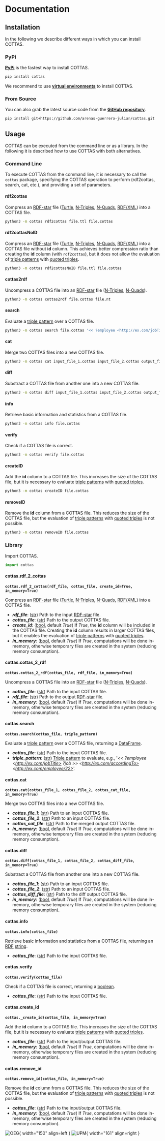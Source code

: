 # Documentation

## Installation

In the following we describe different ways in which you can install COTTAS.

### PyPi

**[PyPi](https://pypi.org/project/cottas/)** is the fastest way to install COTTAS.
```bash
pip install cottas
```

We recommend to use **[virtual environments](https://docs.python.org/3/library/venv.html#)** to install COTTAS.

### From Source

You can also grab the latest source code from the **[GitHub repository](https://github.com/arenas-guerrero-julian/cottas)**.
```bash
pip install git+https://github.com/arenas-guerrero-julian/cottas.git
```

## Usage

COTTAS can be executed from the command line or as a library. In the following it is described how to use COTTAS with both alternatives.

### Command Line

To execute COTTAS from the command line, it is necessary to call the `cottas` package, specifying the COTTAS operation to perform (rdf2cottas, search, cat, etc.), and providing a set of parameters.

#### rdf2cottas

Compress an [RDF-star](https://w3c.github.io/rdf-star/cg-spec/2021-12-17.html) file ([Turtle](https://www.w3.org/TR/turtle/), [N-Triples](https://www.w3.org/TR/n-triples/), [N-Quads](https://www.w3.org/TR/n-quads/), [RDF/XML](https://www.w3.org/TR/rdf-syntax-grammar/)) into a COTTAS file.
```bash
python3 -m cottas rdf2cottas file.ttl file.cottas
```

#### rdf2cottasNoID

Compress an [RDF-star](https://w3c.github.io/rdf-star/cg-spec/2021-12-17.html) file ([Turtle](https://www.w3.org/TR/turtle/), [N-Triples](https://www.w3.org/TR/n-triples/), [N-Quads](https://www.w3.org/TR/n-quads/), [RDF/XML](https://www.w3.org/TR/rdf-syntax-grammar/)) into a COTTAS file without **id** column. This achieves better compression ratio than creating the **id** column (with `rdf2cottas`), but it does not allow the evaluation of [triple patterns](https://w3c.github.io/rdf-star/cg-spec/2021-12-17.html#dfn-triple-star-pattern) with [quoted triples](https://w3c.github.io/rdf-star/cg-spec/2021-12-17.html#dfn-quoted).
```bash
python3 -m cottas rdf2cottasNoID file.ttl file.cottas
```

#### cottas2rdf

Uncompress a COTTAS file into an [RDF-star](https://w3c.github.io/rdf-star/cg-spec/2021-12-17.html) file ([N-Triples](https://www.w3.org/TR/n-triples/), [N-Quads](https://www.w3.org/TR/n-quads/)).
```bash
python3 -m cottas cottas2rdf file.cottas file.nt
```

#### search

Evaluate a [triple pattern](https://w3c.github.io/rdf-star/cg-spec/2021-12-17.html#dfn-triple-star-pattern) over a COTTAS file.
```bash
python3 -m cottas search file.cottas '<< ?employee <http://ex.com/jobTitle> ?job >> <http://ex.com/accordingTo> <http://ex.com/employee/22>'
```

#### cat

Merge two COTTAS files into a new COTTAS file.
```bash
python3 -m cottas cat input_file_1.cottas input_file_2.cottas output_file.cottas
```

#### diff

Substract a COTTAS file from another one into a new COTTAS file.
```bash
python3 -m cottas diff input_file_1.cottas input_file_2.cottas output_file.cottas
```

#### info

Retrieve basic information and statistics from a COTTAS file.
```bash
python3 -m cottas info file.cottas
```

#### verify

Check if a COTTAS file is correct.
```bash
python3 -m cottas verify file.cottas
```

#### createID

Add the **id** column to a COTTAS file. This increases the size of the COTTAS file, but it is necessary to evaluate [triple patterns](https://w3c.github.io/rdf-star/cg-spec/2021-12-17.html#dfn-triple-star-pattern) with [quoted triples](https://w3c.github.io/rdf-star/cg-spec/2021-12-17.html#dfn-quoted).
```bash
python3 -m cottas createID file.cottas
```

#### removeID

Remove the **id** column from a COTTAS file. This reduces the size of the COTTAS file, but the  evaluation of [triple patterns](https://w3c.github.io/rdf-star/cg-spec/2021-12-17.html#dfn-triple-star-pattern) with [quoted triples](https://w3c.github.io/rdf-star/cg-spec/2021-12-17.html#dfn-quoted) is not possible.
```bash
python3 -m cottas removeID file.cottas
```

### Library

Import COTTAS.
```python
import cottas
```

#### cottas.rdf_2_cottas

**`cottas.rdf_2_cottas(rdf_file, cottas_file, create_id=True, in_memory=True)`**

Compress an [RDF-star](https://w3c.github.io/rdf-star/cg-spec/2021-12-17.html) file ([Turtle](https://www.w3.org/TR/turtle/), [N-Triples](https://www.w3.org/TR/n-triples/), [N-Quads](https://www.w3.org/TR/n-quads/), [RDF/XML](https://www.w3.org/TR/rdf-syntax-grammar/)) into a COTTAS file.

* _**rdf_file**_: ([str](https://docs.python.org/3/library/stdtypes.html#str)) Path to the input [RDF-star](https://w3c.github.io/rdf-star/cg-spec/2021-12-17.html) file.
* _**cottas_file**_: ([str](https://docs.python.org/3/library/stdtypes.html#str)) Path to the output COTTAS file.
* _**create_id**_: ([bool](https://docs.python.org/3/library/stdtypes.html#bltin-boolean-values), default _True_) If _True_, the **id** column will be included in the COTTAS file. Creating the **id** column results in larger COTTAS files, but it enables the evaluation of [triple patterns](https://w3c.github.io/rdf-star/cg-spec/2021-12-17.html#dfn-triple-star-pattern) with [quoted triples](https://w3c.github.io/rdf-star/cg-spec/2021-12-17.html#dfn-quoted).
* _**in_memory**_: ([bool](https://docs.python.org/3/library/stdtypes.html#bltin-boolean-values), default _True_) If _True_, computations will be done in-memory, otherwise temporary files are created in the system (reducing memory consumption).

#### cottas.cottas_2_rdf

**`cottas.cottas_2_rdf(cottas_file, rdf_file, in_memory=True)`**

Uncompress a COTTAS file into an [RDF-star](https://w3c.github.io/rdf-star/cg-spec/2021-12-17.html) file ([N-Triples](https://www.w3.org/TR/n-triples/), [N-Quads](https://www.w3.org/TR/n-quads/)).

* _**cottas_file**_: ([str](https://docs.python.org/3/library/stdtypes.html#str)) Path to the input COTTAS file.
* _**rdf_file**_: ([str](https://docs.python.org/3/library/stdtypes.html#str)) Path to the output [RDF-star](https://w3c.github.io/rdf-star/cg-spec/2021-12-17.html) file.
* _**in_memory**_: ([bool](https://docs.python.org/3/library/stdtypes.html#bltin-boolean-values), default _True_) If _True_, computations will be done in-memory, otherwise temporary files are created in the system (reducing memory consumption).

#### cottas.search

**`cottas.search(cottas_file, triple_pattern)`**

Evaluate a [triple pattern](https://w3c.github.io/rdf-star/cg-spec/2021-12-17.html#dfn-triple-star-pattern) over a COTTAS file, returning a [DataFrame](https://pandas.pydata.org/docs/reference/api/pandas.DataFrame.html).

* _**cottas_file**_: ([str](https://docs.python.org/3/library/stdtypes.html#str)) Path to the input COTTAS file.
* _**triple_pattern**_: ([str](https://docs.python.org/3/library/stdtypes.html#str)) [Triple pattern](https://w3c.github.io/rdf-star/cg-spec/2021-12-17.html#dfn-triple-star-pattern) to evaluate, e.g., '*<< ?employee \<http://ex.com/jobTitle> ?job >> \<http://ex.com/accordingTo> \<http://ex.com/employee/22>*'.

#### cottas.cat

**`cottas.cat(cottas_file_1, cottas_file_2, cottas_cat_file, in_memory=True)`**

Merge two COTTAS files into a new COTTAS file.

* _**cottas_file_1**_: ([str](https://docs.python.org/3/library/stdtypes.html#str)) Path to an input COTTAS file.
* _**cottas_file_2**_: ([str](https://docs.python.org/3/library/stdtypes.html#str)) Path to an input COTTAS file.
* _**cottas_cat_file**_: ([str](https://docs.python.org/3/library/stdtypes.html#str)) Path to the merged output COTTAS file.
* _**in_memory**_: ([bool](https://docs.python.org/3/library/stdtypes.html#bltin-boolean-values), default _True_) If _True_, computations will be done in-memory, otherwise temporary files are created in the system (reducing memory consumption).

#### cottas.diff

**`cottas.diff(cottas_file_1, cottas_file_2, cottas_diff_file, in_memory=True)`**

Substract a COTTAS file from another one into a new COTTAS file.

* _**cottas_file_1**_: ([str](https://docs.python.org/3/library/stdtypes.html#str)) Path to an input COTTAS file.
* _**cottas_file_2**_: ([str](https://docs.python.org/3/library/stdtypes.html#str)) Path to an input COTTAS file.
* _**cottas_diff_file**_: ([str](https://docs.python.org/3/library/stdtypes.html#str)) Path to the diff output COTTAS file.
* _**in_memory**_: ([bool](https://docs.python.org/3/library/stdtypes.html#bltin-boolean-values), default _True_) If _True_, computations will be done in-memory, otherwise temporary files are created in the system (reducing memory consumption).

#### cottas.info

**`cottas.info(cottas_file)`**

Retrieve basic information and statistics from a COTTAS file, returning an [RDF](https://www.w3.org/TR/rdf11-concepts/) [string](https://docs.python.org/3/library/stdtypes.html#str).

* _**cottas_file**_: ([str](https://docs.python.org/3/library/stdtypes.html#str)) Path to the input COTTAS file.

#### cottas.verify

**`cottas.verify(cottas_file)`**

Check if a COTTAS file is correct, returning a [boolean](https://docs.python.org/3/library/stdtypes.html#bltin-boolean-values).

* _**cottas_file**_: ([str](https://docs.python.org/3/library/stdtypes.html#str)) Path to the input COTTAS file.

#### cottas.create_id

**`cottas._create_id(cottas_file, in_memory=True)`**

Add the **id** column to a COTTAS file. This increases the size of the COTTAS file, but it is necessary to evaluate [triple patterns](https://w3c.github.io/rdf-star/cg-spec/2021-12-17.html#dfn-triple-star-pattern) with [quoted triples](https://w3c.github.io/rdf-star/cg-spec/2021-12-17.html#dfn-quoted).

* _**cottas_file**_: ([str](https://docs.python.org/3/library/stdtypes.html#str)) Path to the input/output COTTAS file.
* _**in_memory**_: ([bool](https://docs.python.org/3/library/stdtypes.html#bltin-boolean-values), default _True_) If _True_, computations will be done in-memory, otherwise temporary files are created in the system (reducing memory consumption).

#### cottas.remove_id

**`cottas.remove_id(cottas_file, in_memory=True)`**

Remove the **id** column from a COTTAS file. This reduces the size of the COTTAS file, but the  evaluation of [triple patterns](https://w3c.github.io/rdf-star/cg-spec/2021-12-17.html#dfn-triple-star-pattern) with [quoted triples](https://w3c.github.io/rdf-star/cg-spec/2021-12-17.html#dfn-quoted) is not possible.

* _**cottas_file**_: ([str](https://docs.python.org/3/library/stdtypes.html#str)) Path to the input/output COTTAS file.
* _**in_memory**_: ([bool](https://docs.python.org/3/library/stdtypes.html#bltin-boolean-values), default _True_) If _True_, computations will be done in-memory, otherwise temporary files are created in the system (reducing memory consumption).


![OEG](assets/logo-oeg.png){ width="150" align=left } ![UPM](assets/logo-upm.png){ width="161" align=right }
